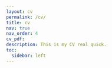 ```yaml
---
layout: cv
permalink: /cv/
title: cv
nav: true
nav_order: 4
cv_pdf: 
description: This is my CV real quick.
toc:
  sidebar: left
---
```

